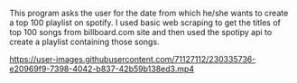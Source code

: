 This program asks the user for the date from which he/she wants to create a top 100 playlist on spotify.
I used basic web scraping to get the titles of top 100 songs from billboard.com site and then used the spotipy api to
create a playlist containing those songs.



https://user-images.githubusercontent.com/71127112/230335736-e20969f9-7398-4042-b837-42b59b138ed3.mp4

